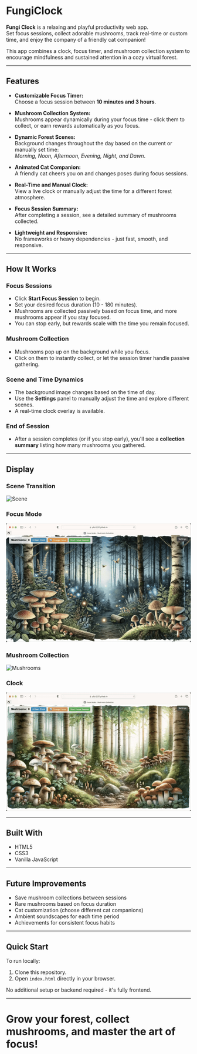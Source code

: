# FungiClock

**Fungi Clock** is a relaxing and playful productivity web app.  
Set focus sessions, collect adorable mushrooms, track real-time or custom time, and enjoy the company of a friendly cat companion!

This app combines a clock, focus timer, and mushroom collection system to encourage mindfulness and sustained attention in a cozy virtual forest.

---

## Features

- **Customizable Focus Timer:**  
  Choose a focus session between **10 minutes and 3 hours**.

- **Mushroom Collection System:**  
  Mushrooms appear dynamically during your focus time - click them to collect, or earn rewards automatically as you focus.

- **Dynamic Forest Scenes:**  
  Background changes throughout the day based on the current or manually set time:  
  _Morning, Noon, Afternoon, Evening, Night, and Dawn_.

- **Animated Cat Companion:**  
  A friendly cat cheers you on and changes poses during focus sessions.

- **Real-Time and Manual Clock:**  
  View a live clock or manually adjust the time for a different forest atmosphere.

- **Focus Session Summary:**  
  After completing a session, see a detailed summary of mushrooms collected.

- **Lightweight and Responsive:**  
  No frameworks or heavy dependencies - just fast, smooth, and responsive.

---

## How It Works

### Focus Sessions
- Click **Start Focus Session** to begin.
- Set your desired focus duration (10 - 180 minutes).
- Mushrooms are collected passively based on focus time, and more mushrooms appear if you stay focused.
- You can stop early, but rewards scale with the time you remain focused.

### Mushroom Collection
- Mushrooms pop up on the background while you focus.
- Click on them to instantly collect, or let the session timer handle passive gathering.

### Scene and Time Dynamics
- The background image changes based on the time of day.
- Use the **Settings** panel to manually adjust the time and explore different scenes.
- A real-time clock overlay is available.

### End of Session
- After a session completes (or if you stop early), you'll see a **collection summary** listing how many mushrooms you gathered.

---

## Display

### Scene Transition
![Scene](display/sceneTransition.gif)

### Focus Mode
![Focus Mode](display/focusMode.gif)

### Mushroom Collection
![Mushrooms](display/mushroomCollection.gif)

### Clock
![Clock Overlay](display/clock.gif)

---

## Built With

- HTML5
- CSS3
- Vanilla JavaScript

---

## Future Improvements

- Save mushroom collections between sessions
- Rare mushrooms based on focus duration
- Cat customization (choose different cat companions)
- Ambient soundscapes for each time period
- Achievements for consistent focus habits

---

## Quick Start

To run locally:

1. Clone this repository.
2. Open `index.html` directly in your browser.

No additional setup or backend required - it's fully frontend.

---

# Grow your forest, collect mushrooms, and master the art of focus! 
